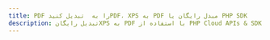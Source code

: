 ---title: PDF را به  تبدیل کنیدPDF، XPS به PDF مبدل رایگان یا PHP SDKdescription: تبدیل رایگانXPS به PDF با استفاده از PHP Cloud APIs & SDK همچنین اسناد PDF را در Cloud ایجاد، ویرایش و رندر کنید.---